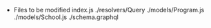 * Files to be modified
index.js
./resolvers/Query
./models/Program.js
./models/School.js
./schema.graphql